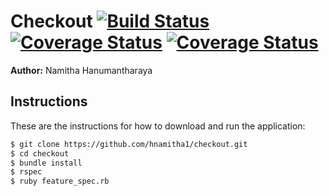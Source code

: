 Checkout  [![Build Status](https://travis-ci.org/hnamitha1/checkout.svg?branch=master)](https://travis-ci.org/hnamitha1/checkout) [![Coverage Status](https://coveralls.io/repos/github/hnamitha1/checkout/badge.svg?branch=master)](https://coveralls.io/github/hnamitha1/checkout?branch=master) [![Coverage Status](https://coveralls.io/repos/github/hnamitha1/checkout/badge.svg?branch=master)](https://coveralls.io/github/hnamitha1/checkout?branch=master) 
=================

**Author:** Namitha Hanumantharaya

Instructions
------------
These are the instructions for how to download and run the application:

```sh
$ git clone https://github.com/hnamitha1/checkout.git
$ cd checkout
$ bundle install
$ rspec
$ ruby feature_spec.rb 
```



